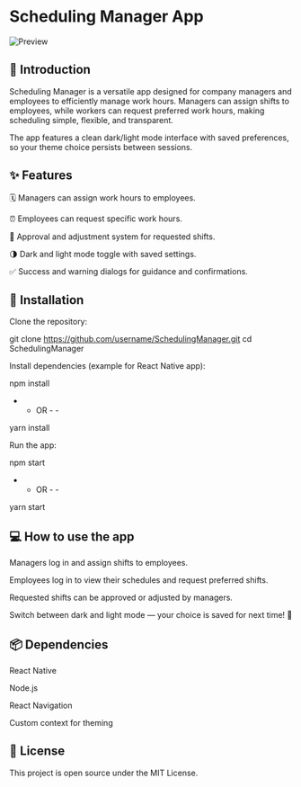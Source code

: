 # Scheduling Manager App

![Preview](https://github.com/user-attachments/assets/ca8617ad-01d6-4a7b-9c54-0043f7b21284)

## 📖 Introduction

Scheduling Manager is a versatile app designed for company managers and employees to efficiently manage work hours. Managers can assign shifts to employees, while workers can request preferred work hours, making scheduling simple, flexible, and transparent.

The app features a clean dark/light mode interface with saved preferences, so your theme choice persists between sessions.

## ✨ Features

🗓 Managers can assign work hours to employees.

⏰ Employees can request specific work hours.

🔄 Approval and adjustment system for requested shifts.

🌗 Dark and light mode toggle with saved settings.

✅ Success and warning dialogs for guidance and confirmations.

## 🚀 Installation

Clone the repository:

git clone https://github.com/username/SchedulingManager.git
cd SchedulingManager

Install dependencies (example for React Native app):

npm install

- - OR - -

yarn install

Run the app:

npm start

- - OR - -

yarn start

## 💻 How to use the app

Managers log in and assign shifts to employees.

Employees log in to view their schedules and request preferred shifts.

Requested shifts can be approved or adjusted by managers.

Switch between dark and light mode — your choice is saved for next time! 🎉

## 📦 Dependencies

React Native

Node.js

React Navigation

Custom context for theming

## 📝 License

This project is open source under the MIT License.
